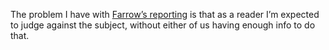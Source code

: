 The problem I have with <a href="https://www.nytimes.com/2020/05/17/business/media/ronan-farrow.html">Farrow’s reporting</a> is that as a reader I’m expected to judge against the subject, without either of us having enough info to do that.
